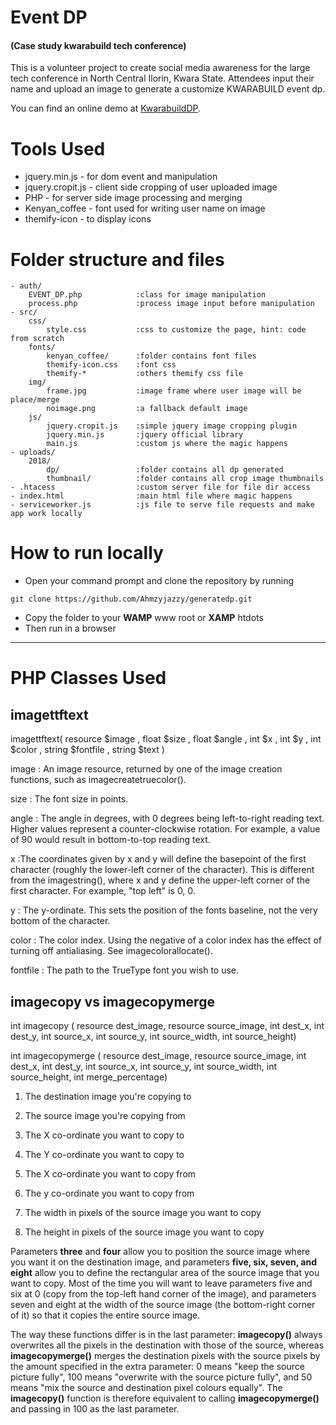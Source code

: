# Event DP 
#### (Case study kwarabuild tech conference)
This is a volunteer project to create social media awareness for the large tech conference in North Central
Ilorin, Kwara State. Attendees input their name and upload an image to generate a customize KWARABUILD
event dp.

You can find an online demo at [KwarabuildDP](https://olanrewajuahmed095.000webhostapp.com/).

# Tools Used

- jquery.min.js - for dom event and manipulation
- jquery.cropit.js - client side cropping of user uploaded image 
- PHP - for server side image processing and merging
- Kenyan_coffee - font used for writing user name on image
- themify-icon - to display icons

# Folder structure and files

```
- auth/							
	EVENT_DP.php 			:class for image manipulation
	process.php 			:process image input before manipulation
- src/							
	css/
		style.css 			:css to customize the page, hint: code from scratch
	fonts/
		kenyan_coffee/		:folder contains font files
		themify-icon.css 	:font css
		themify-*			:others themify css file
	img/
		frame.jpg 			:image frame where user image will be place/merge
		noimage.png 		:a fallback default image
	js/
		jquery.cropit.js 	:simple jquery image cropping plugin
		jquery.min.js 		:jquery official library
		main.js 			:custom js where the magic happens
- uploads/
	2018/
		dp/					:folder contains all dp generated
		thumbnail/			:folder contains all crop image thumbnails
- .htacess					:custom server file for file dir access
- index.html 				:main html file where magic happens
- serviceworker.js          :js file to serve file requests and make app work locally

```

# How to run locally

- Open your command prompt and clone the repository by running 

``` git clone https://github.com/Ahmzyjazzy/generatedp.git ```

- Copy the folder to your **WAMP** www root or **XAMP** htdots
- Then run in a browser


------------------------------------------------------------------------

# PHP Classes Used

## imagettftext

imagettftext( resource $image , float $size , float $angle , int $x , int $y , int $color , string $fontfile , string $text )

image : An image resource, returned by one of the image creation functions, such as imagecreatetruecolor().

size : The font size in points.

angle : The angle in degrees, with 0 degrees being left-to-right reading text. Higher values represent a counter-clockwise rotation. For example, a value of 90 would result in bottom-to-top reading text.

x :The coordinates given by x and y will define the basepoint of the first character (roughly the lower-left corner of the character). This is different from the imagestring(), where x and y define the upper-left corner of the first character. For example, "top left" is 0, 0.

y : The y-ordinate. This sets the position of the fonts baseline, not the very bottom of the character.

color : The color index. Using the negative of a color index has the effect of turning off antialiasing. See imagecolorallocate().

fontfile : The path to the TrueType font you wish to use.

## imagecopy vs imagecopymerge

int imagecopy ( resource dest_image, resource source_image, int dest_x, int dest_y, 
int source_x, int source_y, int source_width, int source_height)

int imagecopymerge ( resource dest_image, resource source_image, int dest_x, int dest_y, 
int source_x, int source_y, int source_width, int source_height, int merge_percentage)

1. The destination image you're copying to

2. The source image you're copying from

3. The X co-ordinate you want to copy to

4. The Y co-ordinate you want to copy to

5. The X co-ordinate you want to copy from

6. The y co-ordinate you want to copy from

7. The width in pixels of the source image you want to copy

8. The height in pixels of the source image you want to copy

Parameters **three** and **four** allow you to position the source image where you want it on the destination image, 
and parameters **five, six, seven, and eight** allow you to define the rectangular area of the source image that 
you want to copy. Most of the time you will want to leave parameters five and six at 0 
(copy from the top-left hand corner of the image), and parameters seven and eight at the width of the source image
 (the bottom-right corner of it) so that it copies the entire source image.

The way these functions differ is in the last parameter: **imagecopy()** always overwrites all the pixels in the 
destination with those of the source, whereas **imagecopymerge()** merges the destination pixels with the source 
pixels by the amount specified in the extra parameter: 0 means "keep the source picture fully", 100 means 
"overwrite with the source picture fully", and 50 means "mix the source and destination pixel colours equally". 
The **imagecopy()** function is therefore equivalent to calling **imagecopymerge()** and passing in 100 as the last parameter.
